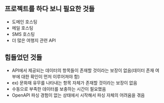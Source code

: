 ## 프로젝트를 하다 보니 필요한 것들

  - 도메인 호스팅
  - 메일 호스팅
  - SMS 호스팅
  - 더 많은 여행지 관련 API

## 힘들었던 것들

  - API에서 제공되는 데이터의 항목들이 존재할 것이라는 보장이 없음(데이터 존재 여부에 대한 확인이 먼저 이루어져야 함)
  - ex) 문화재 유무를 나타내는 항목 자체가 존재할 것이라는 보장이 없음
  - 수동으로 부족한 데이터를 보충하는 시간이 필요했음
  - OpenAPI 파싱 경험이 없는 상태에서 시작해서 파싱 자체의 어려움을 겪음
